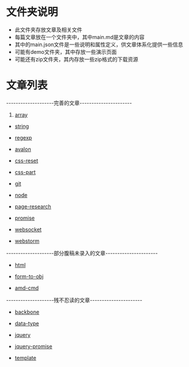 # 文件夹说明

- 此文件夹存放文章及相关文件
- 每篇文章放在一个文件夹中，其中main.md是文章的内容
- 其中的main.json文件是一些说明和属性定义，供文章体系化提供一些信息
- 可能有demo文件夹，其中存放一些演示页面
- 可能还有zip文件夹，其内存放一些zip格式的下载资源

# 文章列表

--------------------完善的文章----------------------

1. [array](array/main.md)

- [string](string/main.md)

- [regexp](regexp/main.md)

- [avalon](avalon/main.md)

- [css-reset](css-reset/main.md)

- [css-part](css-part/main.md)

- [git](git/main.md)

- [node](node/main.md)

- [page-research](page-research/main.md)

- [promise](promise/main.md)

- [websocket](websocket/main.md)

- [webstorm](webstorm/main.md)

--------------------部分腹稿未录入的文章----------------------

- [html](html/main.md)

- [form-to-obj](form-to-obj/main.md)

- [amd-cmd](amd-cmd/main.md)

--------------------残不忍读的文章----------------------

- [backbone](backbone/main.md)

- [data-type](data-type/main.md)

- [jquery](jquery/main.md)

- [jquery-promise](jquery-promise/main.md)

- [template](template/main.md)
